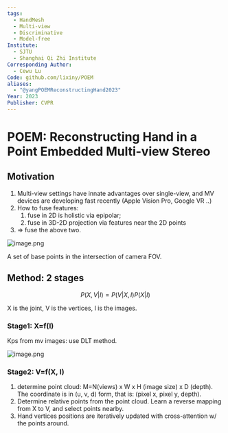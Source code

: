 ```yaml
---
tags:
  - HandMesh
  - Multi-view
  - Discriminative
  - Model-free
Institute:
  - SJTU
  - Shanghai Qi Zhi Institute
Corresponding Author:
  - Cewu Lu
Code: github.com/lixiny/POEM
aliases:
  - "@yangPOEMReconstructingHand2023"
Year: 2023
Publisher: CVPR
---
```

# POEM: Reconstructing Hand in a Point Embedded Multi-view Stereo
## Motivation

1. Multi-view settings have innate advantages over single-view, and MV devices are developing fast recently (Apple Vision Pro, Google VR ..)
2. How to fuse features:
    1. fuse in 2D is holistic via epipolar;
    2. fuse in 3D-2D projection via features near the 2D points
3. => fuse the above two.

![image.png](https://prod-files-secure.s3.us-west-2.amazonaws.com/e4468c5d-ee9c-41d3-90da-e47122fd269e/f9b792eb-dcc6-4ed8-a9b6-bb4416d2940c/image.png)

A set of base points in the intersection of camera FOV.

## Method: 2 stages

$$ P(X, V|I) = P(V|X, I)P(X|I) $$

X is the joint, V is the vertices, I is the images.

### Stage1: X=f(I)

Kps from mv images: use DLT method.

![image.png](https://prod-files-secure.s3.us-west-2.amazonaws.com/e4468c5d-ee9c-41d3-90da-e47122fd269e/85eccd3d-5b78-4584-93dc-5270a9b0b02e/image.png)

### Stage2: V=f(X, I)

1. determine point cloud: M=N(views) x W x H (image size) x D (depth). The coordinate is in (u, v, d) form, that is: (pixel x, pixel y, depth).
2. Determine relative points from the point cloud. Learn a reverse mapping from X to V, and select points nearby.
3. Hand vertices positions are iteratively updated with cross-attention w/ the points around.